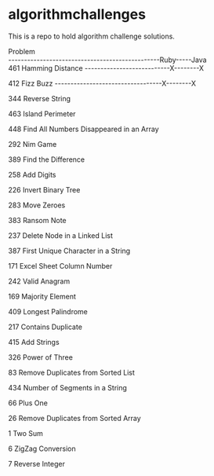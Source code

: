 # algorithmchallenges
This is a repo to hold algorithm challenge solutions.

Problem                                                 
------------------------------------------------Ruby-----Java		
461	Hamming Distance ---------------------------X--------X

412	Fizz Buzz ----------------------------------X--------X

344	Reverse String

463	Island Perimeter

448	Find All Numbers Disappeared in an Array

292	Nim Game

389	Find the Difference

258	Add Digits  		

226	Invert Binary Tree  		

283	Move Zeroes  		

383	Ransom Note  		

237	Delete Node in a Linked List  		

387	First Unique Character in a String  		

171	Excel Sheet Column Number  		

242	Valid Anagram  		

169	Majority Element  		

409	Longest Palindrome  		

217	Contains Duplicate  		

415	Add Strings  		

326	Power of Three  		

83	Remove Duplicates from Sorted List  		

434	Number of Segments in a String  		

66	Plus One  		

26	Remove Duplicates from Sorted Array  		

1		Two Sum  		

6		ZigZag Conversion  		

7		Reverse Integer  

